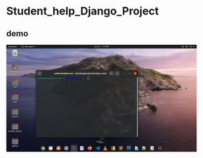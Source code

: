 # Student_help_Django_Project
## demo
[![Demo of this project](/screen.png)](https://youtu.be/yzFBGJYIAhY)

